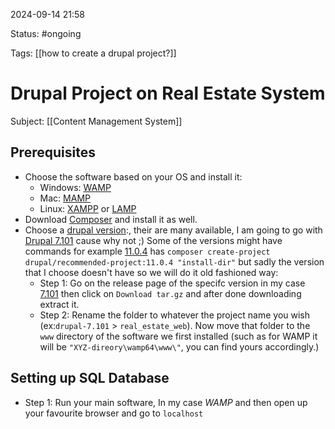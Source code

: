 2024-09-14 21:58

Status: #ongoing

Tags: [[how to create a drupal project?]]

# Drupal Project on Real Estate System
Subject: [[Content Management System]]

## Prerequisites
- Choose the software based on your OS and install it:
	- Windows: [WAMP](https://wampserver.aviatechno.net/)
	- Mac: [MAMP](https://www.mamp.info/en/downloads/)
	- Linux: [XAMPP](https://www.apachefriends.org/download.html) or [LAMP](https://ampps.com/lamp/)
- Download [Composer](https://getcomposer.org/download/) and install it as well.
- Choose a [drupal version](https://www.drupal.org/project/drupal/releases/):, their are many available, I am going to go with [Drupal 7.101](https://www.drupal.org/project/drupal/releases/7.101) cause why not ;) Some of the versions might have commands for example [11.0.4](https://www.drupal.org/project/drupal/releases/11.0.4) has `composer create-project drupal/recommended-project:11.0.4 "install-dir"` but sadly the version that I choose doesn't have so we will do it old fashioned way:
	- Step 1: Go on the release page of the specifc version in my case [7.101](https://www.drupal.org/project/drupal/releases/7.101) then click on `Download tar.gz` and after done downloading extract it.
	- Step 2: Rename the folder to whatever the project name you wish (ex:`drupal-7.101` > `real_estate_web`). Now move that folder to the `www` directory of the software we first installed (such as for WAMP it will be `"XYZ-direory\wamp64\www\"`, you can find yours accordingly.)

## Setting up SQL Database
- Step 1: Run your main software, In my case *WAMP* and then open up your favourite browser and go to `localhost`